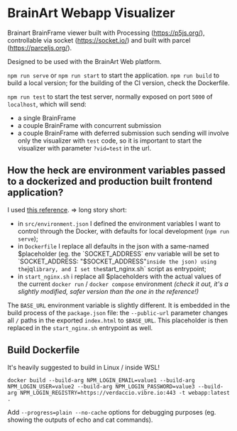 # BrainArt Webapp Visualizer

Brainart BrainFrame viewer built with Processing (https://p5js.org/), controllable via socket (https://socket.io/) and built with parcel (https://parceljs.org/).

Designed to be used with the BrainArt Web platform.

`npm run serve` or `npm run start` to start the application. `npm run build` to build a local version; for the building of the CI version, check the Dockerfile.

`npm run test` to start the test server, normally exposed on port `5000` of `localhost`, which will send:
- a single BrainFrame
- a couple BrainFrame with concurrent submission
- a couple BrainFrame with deferred submission
such sending will involve only the visualizer with `test` code, so it is important to start the visualizer with parameter `?vid=test` in the url.

## How the heck are environment variables passed to a dockerized and production built frontend application?
I used [this reference](https://developers.redhat.com/blog/2021/03/04/making-environment-variables-accessible-in-front-end-containers#inject_the_environment_variables).
=> long story short:
- in `src/environment.json` I defined the environment variables I want to control through the Docker, with defaults for local development (`npm run serve`);
- in `Dockerfile` I replace all defaults in the json with a same-named $placeholder (eg. the `SOCKET_ADDRESS` env variable will be set to `SOCKET_ADDRESS: "$SOCKET_ADDRESS"` inside the json) using the `jq` library, and I set the `start_nginx.sh` script as entrypoint; 
- in `start_nginx.sh` i replace all $placeholders with the actual values of the current `docker run` / `docker compose` environment _(check it out, it's a slightly modified, safer version than the one in the reference!)_

The `BASE_URL` environment variable is slightly different. It is embedded in the build process of the `package.json` file: the `--public-url` parameter changes all `/` paths in the exported `index.html` to `$BASE_URL`. This placeholder is then replaced in the `start_nginx.sh` entrypoint as well.


## Build Dockerfile
It's heavily suggested to build in Linux / inside WSL!
```
docker build --build-arg NPM_LOGIN_EMAIL=value1 --build-arg NPM_LOGIN_USER=value2 --build-arg NPM_LOGIN_PASSWORD=value3 --build-arg NPM_LOGIN_REGISTRY=https://verdaccio.vibre.io:443 -t webapp:latest . 
```
Add `--progress=plain --no-cache` options for debugging purposes (eg. showing the outputs of echo and cat commands).
